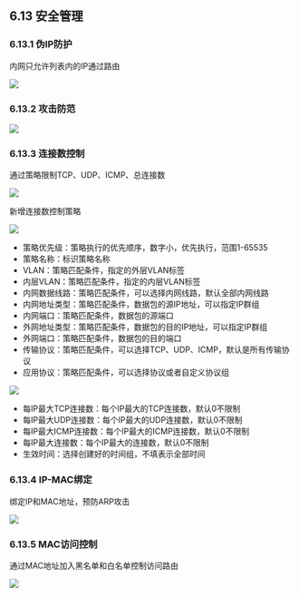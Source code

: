 ## 6.13 安全管理

### 6.13.1 伪IP防护

内网只允许列表内的IP通过路由

![](http://static.toughcloud.net/toughsms/xs_2018-12-25_003154.png)


### 6.13.2 攻击防范

![](http://static.toughcloud.net/toughsms/xs_2018-12-25_003220.png)


### 6.13.3 连接数控制

通过策略限制TCP、UDP、ICMP、总连接数

![](http://static.toughcloud.net/toughsms/xs_2018-12-25_003253.png)

新增连接数控制策略

![](http://static.toughcloud.net/toughsms/xs_2018-12-25_003335.png)

- 策略优先级：策略执行的优先顺序，数字小，优先执行，范围1-65535
- 策略名称：标识策略名称
- VLAN：策略匹配条件，指定的外层VLAN标签
- 内层VLAN：策略匹配条件，指定的内层VLAN标签
- 内网数据线路：策略匹配条件，可以选择内网线路，默认全部内网线路
- 内网地址类型：策略匹配条件，数据包的源IP地址，可以指定IP群组
- 内网端口：策略匹配条件，数据包的源端口
- 外网地址类型：策略匹配条件，数据包的目的IP地址，可以指定IP群组
- 外网端口：策略匹配条件，数据包的目的端口
- 传输协议：策略匹配条件，可以选择TCP、UDP、ICMP，默认是所有传输协议
- 应用协议：策略匹配条件，可以选择协议或者自定义协议组

![](http://static.toughcloud.net/toughsms/xs_2018-12-25_003458.png)

- 每IP最大TCP连接数：每个IP最大的TCP连接数，默认0不限制
- 每IP最大UDP连接数：每个IP最大的UDP连接数，默认0不限制
- 每IP最大ICMP连接数：每个IP最大的ICMP连接数，默认0不限制
- 每IP最大连接数：每个IP最大的连接数，默认0不限制
- 生效时间：选择创建好的时间组，不填表示全部时间


### 6.13.4 IP-MAC绑定

绑定IP和MAC地址，预防ARP攻击

![](http://static.toughcloud.net/toughsms/xs_2018-12-25_003611.png)


### 6.13.5 MAC访问控制

通过MAC地址加入黑名单和白名单控制访问路由

![](http://static.toughcloud.net/toughsms/xs_2018-12-25_003648.png)


